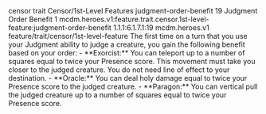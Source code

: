 <ability>
  <metadata>
    <class>censor</class>
    <feature_type>trait</feature_type>
    <file_dpath>Censor/1st-Level Features</file_dpath>
    <item_id>judgment-order-benefit</item_id>
    <item_index>19</item_index>
    <item_name>Judgment Order Benefit</item_name>
    <level>1</level>
    <scc>mcdm.heroes.v1:feature.trait.censor.1st-level-feature:judgment-order-benefit</scc>
    <scdc>1.1.1:6.1.7.1:19</scdc>
    <source>mcdm.heroes.v1</source>
    <type>feature/trait/censor/1st-level-feature</type>
  </metadata>
  <effects>
    <effect type="mundane">The first time on a turn that you use your Judgment ability to judge a creature, you gain the following benefit based on your order:
- **Exorcist:** You can teleport up to a number of squares equal to twice your Presence score. This movement must take you closer to the judged creature. You do not need line of effect to your destination.
- **Oracle:** You can deal holy damage equal to twice your Presence score to the judged creature.
- **Paragon:** You can vertical pull the judged creature up to a number of squares equal to twice your Presence score.</effect>
  </effects>
</ability>
